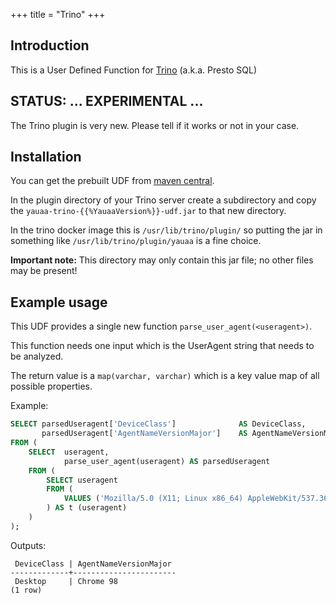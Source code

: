 +++
title = "Trino"
+++
## Introduction
This is a User Defined Function for [Trino](https://trino.io) (a.k.a. Presto SQL)

## STATUS: ... EXPERIMENTAL ...
The Trino plugin is very new.
Please tell if it works or not in your case.

## Installation
You can get the prebuilt UDF from [maven central](https://search.maven.org/remotecontent?filepath=nl/basjes/parse/useragent/yauaa-trino/{{%YauaaVersion%}}/yauaa-trino-{{%YauaaVersion%}}-udf.jar).

In the plugin directory of your Trino server create a subdirectory and copy the `yauaa-trino-{{%YauaaVersion%}}-udf.jar` to that new directory.

In the trino docker image this is `/usr/lib/trino/plugin/` so putting the jar in something like `/usr/lib/trino/plugin/yauaa` is a fine choice.

**Important note:** This directory may only contain this jar file; no other files may be present!

## Example usage
This UDF provides a single new function `parse_user_agent(<useragent>)`.

This function needs one input which is the UserAgent string that needs to be analyzed.

The return value is a `map(varchar, varchar)` which is a key value map of all possible properties.

Example:

```sql
SELECT parsedUseragent['DeviceClass']              AS DeviceClass,
       parsedUseragent['AgentNameVersionMajor']    AS AgentNameVersionMajor
FROM (
    SELECT  useragent,
            parse_user_agent(useragent) AS parsedUseragent
    FROM (
        SELECT useragent
        FROM (
            VALUES ('Mozilla/5.0 (X11; Linux x86_64) AppleWebKit/537.36 (KHTML, like Gecko) Chrome/98.0.4758.102 Safari/537.36')
        ) AS t (useragent)
    )
);
```

Outputs:
```
 DeviceClass | AgentNameVersionMajor
-------------+-----------------------
 Desktop     | Chrome 98
(1 row)
```
